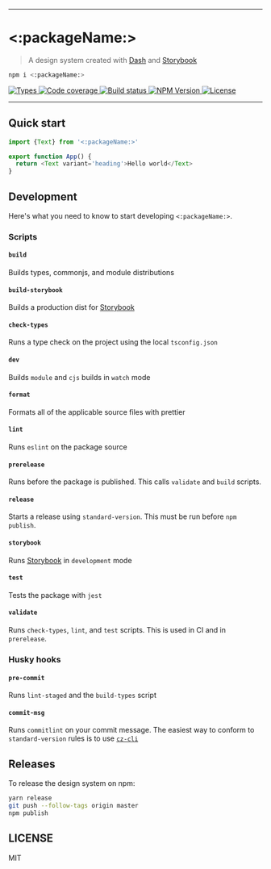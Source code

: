 <hr/>

# <:packageName:>

> A design system created with [Dash](https://github.com/dash-ui) and [Storybook](https://github.com/storybookjs)

```sh
npm i <:packageName:>
```

<p>
  <a aria-label="Types" href="https://www.npmjs.com/package/<:packageName:>">
    <img alt="Types" src="https://img.shields.io/npm/types/<:packageName:>?style=for-the-badge&labelColor=24292e">
  </a>
  <a aria-label="Code coverage report" href="https://codecov.io/gh/<:repo:>">
    <img alt="Code coverage" src="https://img.shields.io/codecov/c/gh/<:repo:>?style=for-the-badge&labelColor=24292e">
  </a>
  <a aria-label="Build status" href="https://travis-ci.com/<:repo:>">
    <img alt="Build status" src="https://img.shields.io/travis/com/<:repo:>?style=for-the-badge&labelColor=24292e">
  </a>
  <a aria-label="NPM version" href="https://www.npmjs.com/package/<:packageName:>">
    <img alt="NPM Version" src="https://img.shields.io/npm/v/<:packageName:>?style=for-the-badge&labelColor=24292e">
  </a>
  <a aria-label="License" href="https://www.npmjs.com/package/<:packageName:>">
    <img alt="License" src="https://img.shields.io/npm/l/<:packageName:>?style=for-the-badge&labelColor=24292e">
  </a>
</p>

---

## Quick start

```js
import {Text} from '<:packageName:>'

export function App() {
  return <Text variant='heading'>Hello world</Text>
}
```

## Development

Here's what you need to know to start developing `<:packageName:>`.

### Scripts

#### `build`

Builds types, commonjs, and module distributions

#### `build-storybook`

Builds a production dist for [Storybook](https://github.com/storybookjs)

#### `check-types`

Runs a type check on the project using the local `tsconfig.json`

#### `dev`

Builds `module` and `cjs` builds in `watch` mode

#### `format`

Formats all of the applicable source files with prettier

#### `lint`

Runs `eslint` on the package source

#### `prerelease`

Runs before the package is published. This calls `validate` and `build` scripts.

#### `release`

Starts a release using `standard-version`. This must be run before `npm publish`.

#### `storybook`

Runs [Storybook](https://github.com/storybookjs) in `development` mode

#### `test`

Tests the package with `jest`

#### `validate`

Runs `check-types`, `lint`, and `test` scripts. This is used in CI and
in `prerelease`.

### Husky hooks

#### `pre-commit`

Runs `lint-staged` and the `build-types` script

#### `commit-msg`

Runs `commitlint` on your commit message. The easiest way
to conform to `standard-version` rules is to use [`cz-cli`](https://github.com/commitizen/cz-cli)

## Releases

To release the design system on npm:

```sh
yarn release
git push --follow-tags origin master
npm publish
```

## LICENSE

MIT
